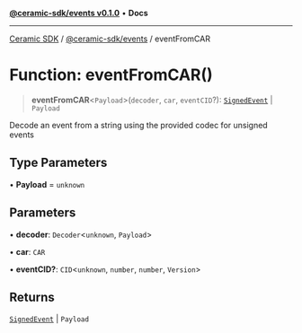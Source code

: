 [**@ceramic-sdk/events v0.1.0**](../README.md) • **Docs**

***

[Ceramic SDK](../../../README.md) / [@ceramic-sdk/events](../README.md) / eventFromCAR

# Function: eventFromCAR()

> **eventFromCAR**\<`Payload`\>(`decoder`, `car`, `eventCID`?): [`SignedEvent`](../type-aliases/SignedEvent.md) \| `Payload`

Decode an event from a string using the provided codec for unsigned events

## Type Parameters

• **Payload** = `unknown`

## Parameters

• **decoder**: `Decoder`\<`unknown`, `Payload`\>

• **car**: `CAR`

• **eventCID?**: `CID`\<`unknown`, `number`, `number`, `Version`\>

## Returns

[`SignedEvent`](../type-aliases/SignedEvent.md) \| `Payload`
